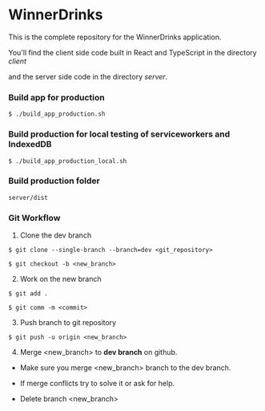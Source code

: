 # WinnerDrinks

This is the complete repository for the WinnerDrinks application. 

You'll find the client side code built in React and TypeScript in the directory *client*

and the server side code in the directory *server*. 


### Build app for production
```
$ ./build_app_production.sh
```

### Build production for local testing of serviceworkers and IndexedDB
```
$ ./build_app_production_local.sh
```

### Build production folder
```
server/dist
```

### Git Workflow

1. Clone the dev branch
 ```
$ git clone --single-branch --branch=dev <git_repository>
  
$ git checkout -b <new_branch>
```

2. Work on the new branch
```
$ git add .

$ git comm -m <commit>
```

3. Push branch to git repository
```
$ git push -u origin <new_branch>
```

4. Merge <new_branch> to __dev branch__ on github. 
  
  * Make sure you merge <new_branch> branch to the dev branch. 
  
  * If merge conflicts try to solve it or ask for help.  
  
  * Delete branch <new_branch> 


  
